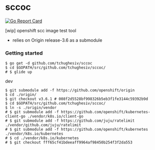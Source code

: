 # sccoc

[![Go Report Card](https://goreportcard.com/badge/github.com/tchughesiv/sccoc)](https://goreportcard.com/report/github.com/tchughesiv/sccoc)

[wip] openshift scc image test tool

 - relies on Origin release-3.6 as a submodule

### Getting started

```shell
$ go get -d github.com/tchughesiv/sccoc
$ cd $GOPATH/src/github.com/tchughesiv/sccoc/
# $ glide up
```

dev
```shell
$ git submodule add -f https://github.com/openshift/origin
$ cd ./origin/
$ git checkout v3.6.1 # 008f2d5528bf998326b5eb3f1fe3144c59392b9d
$ cd $GOPATH/src/github.com/tchughesiv/sccoc/
$ ln -s ./origin/vendor
# $ git submodule add -f https://github.com/openshift/kubernetes-client-go ./vendor/k8s.io/client-go
# $ git submodule add -f https://github.com/juju/ratelimit ./vendor/github.com/juju/ratelimit
# $ git submodule add -f https://github.com/openshift/kubernetes ./vendor/k8s.io/kubernetes
# $ cd ./vendor/k8s.io/kubernetes
# $ git checkout fff65cf41bdeeaff9964af98450b254f3f2da553 
```
